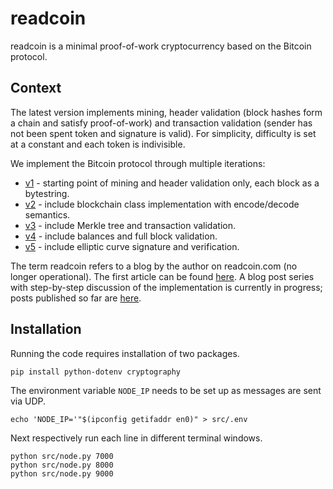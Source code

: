 # readcoin

readcoin is a minimal proof-of-work cryptocurrency based on the Bitcoin protocol.

## Context

The latest version implements mining, header validation (block hashes form a chain and satisfy
proof-of-work) and transaction validation (sender has not been spent token and signature is valid).
For simplicity, difficulty is set at a constant and each token is indivisible.

We implement the Bitcoin protocol through multiple iterations:

* [v1](https://github.com/savarin/readcoin/tree/v1) -
starting point of mining and header validation only, each block as a bytestring.
* [v2](https://github.com/savarin/readcoin/tree/v2) -
include blockchain class implementation with encode/decode semantics.
* [v3](https://github.com/savarin/readcoin/tree/v3) -
include Merkle tree and transaction validation.
* [v4](https://github.com/savarin/readcoin/tree/v4) -
include balances and full block validation.
* [v5](https://github.com/savarin/readcoin/tree/main) -
include elliptic curve signature and verification.

The term readcoin refers to a blog by the author on readcoin.com (no longer operational). The first
article can be found [here](https://gist.github.com/savarin/c71c1e4dfa4edf3b13bf36ccd8f6de17). A
blog post series with step-by-step discussion of the implementation is currently in progress; posts
published so far are [here](https://ezzeriesa.notion.site/A-minimal-Bitcoin-implementation-Fall-2021-9559908f03ad4cb7a09ee60a457198e2).

## Installation

Running the code requires installation of two packages.

```shell
pip install python-dotenv cryptography
```

The environment variable `NODE_IP` needs to be set up as messages are sent via UDP.

```shell
echo 'NODE_IP='"$(ipconfig getifaddr en0)" > src/.env
```

Next respectively run each line in different terminal windows.
```shell
python src/node.py 7000
python src/node.py 8000
python src/node.py 9000
```
